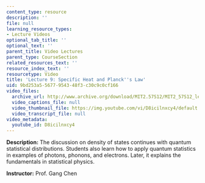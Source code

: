 ```yaml
---
content_type: resource
description: ''
file: null
learning_resource_types:
- Lecture Videos
optional_tab_title: ''
optional_text: ''
parent_title: Video Lectures
parent_type: CourseSection
related_resources_text: ''
resource_index_text: ''
resourcetype: Video
title: 'Lecture 9: Specific Heat and Planck''s Law'
uid: 9bd253a5-5677-9543-48f3-c30c9c0cf166
video_files:
  archive_url: http://www.archive.org/download/MIT2.57S12/MIT2_57S12_lec09_300k.mp4
  video_captions_file: null
  video_thumbnail_file: https://img.youtube.com/vi/D8icilnxcy4/default.jpg
  video_transcript_file: null
video_metadata:
  youtube_id: D8icilnxcy4
---
```


**Description:** The discussion on density of states continues with quantum statistical distributions. Students also learn how to apply quantum statistics in examples of photons, phonons, and electrons. Later, it explains the fundamentals in statistical physics.

**Instructor:** Prof. Gang Chen